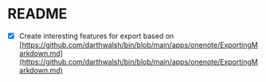 # README
- [x] Create interesting features for export based on [https://github.com/darthwalsh/bin/blob/main/apps/onenote/ExportingMarkdown.md](https://github.com/darthwalsh/bin/blob/main/apps/onenote/ExportingMarkdown.md)  

